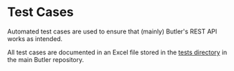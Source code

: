 # Test Cases

Automated test cases are used to ensure that (mainly) Butler's REST API works as intended.

All test cases are documented in an Excel file stored in the [tests directory](https://github.com/ptarmiganlabs/butler/tree/master/docs/tests) in the main Butler repository.

